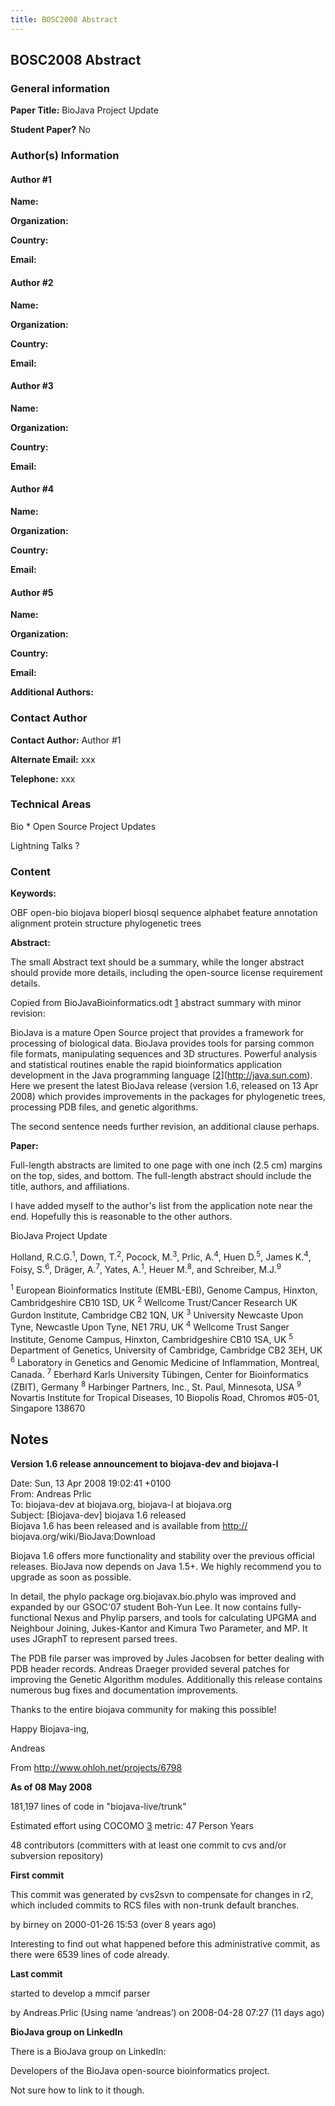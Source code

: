 ```yaml
---
title: BOSC2008 Abstract
---
```


BOSC2008 Abstract
-----------------

### General information

**Paper Title:** BioJava Project Update

**Student Paper?** No

### Author(s) Information

#### Author \#1

**Name:**

**Organization:**

**Country:**

**Email:**

#### Author \#2

**Name:**

**Organization:**

**Country:**

**Email:**

#### Author \#3

**Name:**

**Organization:**

**Country:**

**Email:**

#### Author \#4

**Name:**

**Organization:**

**Country:**

**Email:**

#### Author \#5

**Name:**

**Organization:**

**Country:**

**Email:**

**Additional Authors:**

### Contact Author

**Contact Author:** Author \#1

**Alternate Email:** xxx

**Telephone:** xxx

### Technical Areas

Bio \* Open Source Project Updates

Lightning Talks ?

### Content

**Keywords:**

OBF open-bio biojava bioperl biosql sequence alphabet feature annotation
alignment protein structure phylogenetic trees

**Abstract:**

The small Abstract text should be a summary, while the longer abstract
should provide more details, including the open-source license
requirement details.

Copied from BioJavaBioinformatics.odt
[1](http://code.open-bio.org/svnweb/index.cgi/biojava/browse/biojava-paper?rev=4751)
abstract summary with minor revision:

BioJava is a mature Open Source project that provides a framework for
processing of biological data. BioJava provides tools for parsing common
file formats, manipulating sequences and 3D structures. Powerful
analysis and statistical routines enable the rapid bioinformatics
application development in the Java programming language
[[2](http://java.sun.com)](http://java.sun.com). Here we present the
latest BioJava release (version 1.6, released on 13 Apr 2008) which
provides improvements in the packages for phylogenetic trees, processing
PDB files, and genetic algorithms.

The second sentence needs further revision, an additional clause
perhaps.

**Paper:**

Full-length abstracts are limited to one page with one inch (2.5 cm)
margins on the top, sides, and bottom. The full-length abstract should
include the title, authors, and affiliations.

I have added myself to the author's list from the application note near
the end. Hopefully this is reasonable to the other authors.

BioJava Project Update

Holland, R.C.G.<sup>1</sup>, Down, T.<sup>2</sup>, Pocock,
M.<sup>3</sup>, Prlic, A.<sup>4</sup>, Huen D.<sup>5</sup>, James
K.<sup>4</sup>, Foisy, S.<sup>6</sup>, Dräger, A.<sup>7</sup>, Yates,
A.<sup>1</sup>, Heuer M.<sup>8</sup>, and Schreiber, M.J.<sup>9</sup>

<sup>1</sup> European Bioinformatics Institute (EMBL-EBI), Genome
Campus, Hinxton, Cambridgeshire CB10 1SD, UK <sup>2</sup> Wellcome
Trust/Cancer Research UK Gurdon Institute, Cambridge CB2 1QN, UK
<sup>3</sup> University Newcaste Upon Tyne, Newcastle Upon Tyne, NE1
7RU, UK <sup>4</sup> Wellcome Trust Sanger Institute, Genome Campus,
Hinxton, Cambridgeshire CB10 1SA, UK <sup>5</sup> Department of
Genetics, University of Cambridge, Cambridge CB2 3EH, UK <sup>6</sup>
Laboratory in Genetics and Genomic Medicine of Inflammation, Montreal,
Canada. <sup>7</sup> Eberhard Karls University Tübingen, Center for
Bioinformatics (ZBIT), Germany <sup>8</sup> Harbinger Partners, Inc.,
St. Paul, Minnesota, USA <sup>9</sup> Novartis Institute for Tropical
Diseases, 10 Biopolis Road, Chromos \#05-01, Singapore 138670

Notes
-----

**Version 1.6 release announcement to biojava-dev and biojava-l**

Date: Sun, 13 Apr 2008 19:02:41 +0100  
From: Andreas Prlic  
To: biojava-dev at biojava.org, biojava-l at biojava.org  
Subject: [Biojava-dev] biojava 1.6 released  
 Biojava 1.6 has been released and is available from <http://>
biojava.org/wiki/BioJava:Download

Biojava 1.6 offers more functionality and stability over the previous
official releases. BioJava now depends on Java 1.5+. We highly recommend
you to upgrade as soon as possible.

In detail, the phylo package org.biojavax.bio.phylo was improved and
expanded by our GSOC'07 student Boh-Yun Lee. It now contains fully-
functional Nexus and Phylip parsers, and tools for calculating UPGMA and
Neighbour Joining, Jukes-Kantor and Kimura Two Parameter, and MP. It
uses JGraphT to represent parsed trees.

The PDB file parser was improved by Jules Jacobsen for better dealing
with PDB header records. Andreas Draeger provided several patches for
improving the Genetic Algorithm modules. Additionally this release
contains numerous bug fixes and documentation improvements.

Thanks to the entire biojava community for making this possible!

Happy Biojava-ing,

Andreas

From
[<http://www.ohloh.net/projects/6798>](http://www.ohloh.net/projects/6798)

**As of 08 May 2008**

181,197 lines of code in "biojava-live/trunk"

Estimated effort using COCOMO [3](http://en.wikipedia.org/wiki/COCOMO)
metric: 47 Person Years

48 contributors (committers with at least one commit to cvs and/or
subversion repository)

**First commit**

This commit was generated by cvs2svn to compensate for changes in r2,
which included commits to RCS files with non-trunk default branches.

by birney on 2000-01-26 15:53 (over 8 years ago)

Interesting to find out what happened before this administrative commit,
as there were 6539 lines of code already.

**Last commit**

started to develop a mmcif parser

by Andreas.Prlic (Using name ‘andreas’) on 2008-04-28 07:27 (11 days
ago)

**BioJava group on LinkedIn**

There is a BioJava group on LinkedIn:

Developers of the BioJava open-source bioinformatics project.

Not sure how to link to it though.
